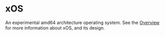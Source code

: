# xOS

An experimental amd64 architecture operating system. See the [Overview](Documentation/Design/Overview.md) for more information about xOS, and its design.
